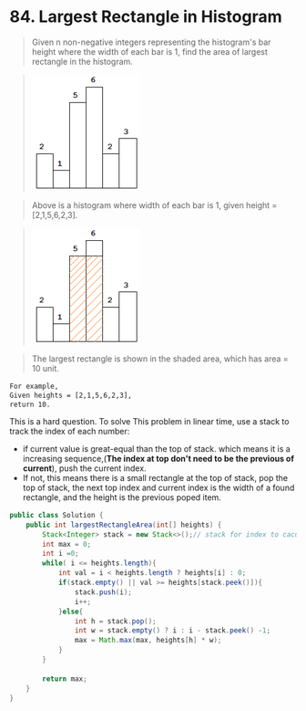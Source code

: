# 84. Largest Rectangle in Histogram

>Given n non-negative integers representing the histogram's bar height where the width of each bar is 1, find the area of largest rectangle in the histogram.

>![](histogram_1.png)

>Above is a histogram where width of each bar is 1, given height = [2,1,5,6,2,3].

>![](histogram_area.png)

>The largest rectangle is shown in the shaded area, which has area = 10 unit.

```
For example,
Given heights = [2,1,5,6,2,3],
return 10.
```

This is a hard question.
To solve This problem in linear time, use a stack to track the index of each number:
* if current value is great-equal than the top of stack. which means it is a increasing sequence,(**The index at top don't need to be the previous of current**), push the current index.
* If not, this means there is a small rectangle at the top of stack, pop the top of stack, the next top index and current index is the width of a found rectangle, and the height is the previous poped item.


```java
public class Solution {
    public int largestRectangleArea(int[] heights) {
        Stack<Integer> stack = new Stack<>();// stack for index to caculate width.
        int max = 0;
        int i =0;
        while( i <= heights.length){
            int val = i < heights.length ? heights[i] : 0;
            if(stack.empty() || val >= heights[stack.peek()]){
                stack.push(i);
                i++;
            }else{
                int h = stack.pop();
                int w = stack.empty() ? i : i - stack.peek() -1;
                max = Math.max(max, heights[h] * w);
            }
        }
        
        return max;
    }
}
```